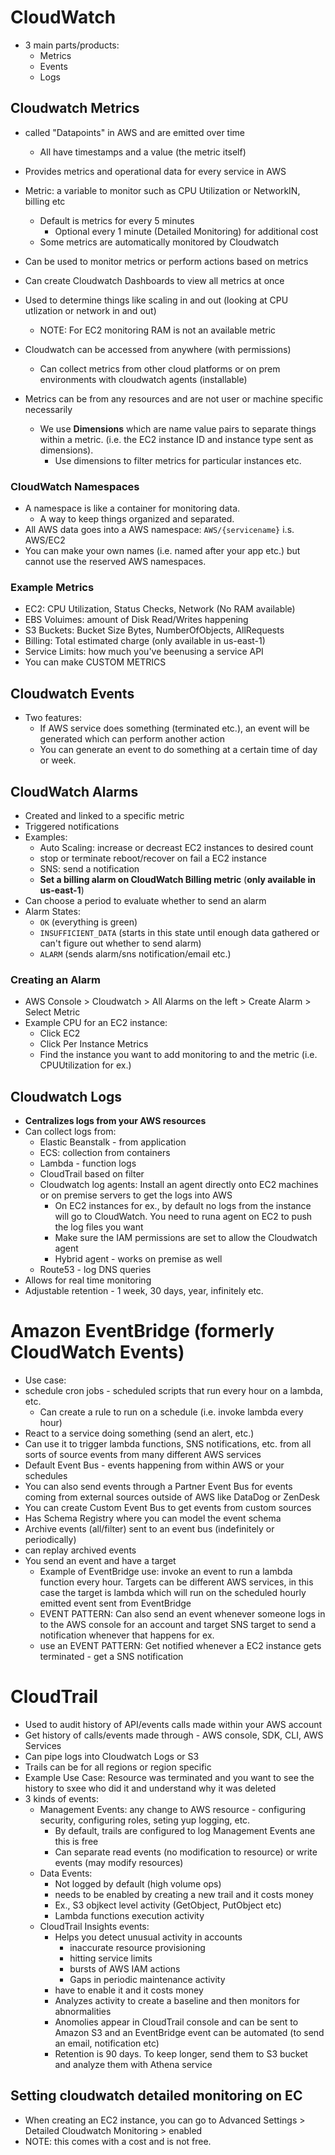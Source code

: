 # CloudWatch

- 3 main parts/products:
  - Metrics
  - Events
  - Logs

## Cloudwatch Metrics

- called "Datapoints" in AWS and are emitted over time
  - All have timestamps and a value (the metric itself)
- Provides metrics and operational data for every service in AWS
- Metric: a variable to monitor such as CPU Utilization or NetworkIN, billing etc
  - Default is metrics for every 5 minutes
    - Optional every 1 minute (Detailed Monitoring) for additional cost
  - Some metrics are automatically monitored by Cloudwatch
- Can be used to monitor metrics or perform actions based on metrics
- Can create Cloudwatch Dashboards to view all metrics at once
- Used to determine things like scaling in and out (looking at CPU utlization or network in and out)
  - NOTE: For EC2 monitoring RAM is not an available metric
- Cloudwatch can be accessed from anywhere (with permissions)

  - Can collect metrics from other cloud platforms or on prem environments with cloudwatch agents (installable)

- Metrics can be from any resources and are not user or machine specific necessarily
  - We use **Dimensions** which are name value pairs to separate things within a metric. (i.e. the EC2 instance ID and instance type sent as dimensions).
    - Use dimensions to filter metrics for particular instances etc.

### CloudWatch Namespaces

- A namespace is like a container for monitoring data.
  - A way to keep things organized and separated.
- All AWS data goes into a AWS namespace: `AWS/{servicename}` i.s. AWS/EC2
- You can make your own names (i.e. named after your app etc.) but cannot use the reserved AWS namespaces.

### Example Metrics

- EC2: CPU Utilization, Status Checks, Network (No RAM available)
- EBS Voluimes: amount of Disk Read/Writes happening
- S3 Buckets: Bucket Size Bytes, NumberOfObjects, AllRequests
- Billing: Total estimated charge (only available in us-east-1)
- Service Limits: how much you've beenusing a service API
- You can make CUSTOM METRICS

## Cloudwatch Events

- Two features:
  - If AWS service does something (terminated etc.), an event will be generated which can perform another action
  - You can generate an event to do something at a certain time of day or week.

## CloudWatch Alarms

- Created and linked to a specific metric
- Triggered notifications
- Examples:
  - Auto Scaling: increase or decreast EC2 instances to desired count
  - stop or terminate reboot/recover on fail a EC2 instance
  - SNS: send a notification
  - **Set a billing alarm on CloudWatch Billing metric** (**only available in us-east-1**)
- Can choose a period to evaluate whether to send an alarm
- Alarm States:
  - `OK` (everything is green)
  - `INSUFFICIENT_DATA` (starts in this state until enough data gathered or can't figure out whether to send alarm)
  - `ALARM` (sends alarm/sns notification/email etc.)

### Creating an Alarm
- AWS Console > Cloudwatch > All Alarms on the left > Create Alarm > Select Metric
- Example CPU for an EC2 instance:
  - Click EC2
  - Click Per Instance Metrics
  - Find the instance you want to add monitoring to and the metric (i.e. CPUUtilization for ex.)

## Cloudwatch Logs

- **Centralizes logs from your AWS resources**
- Can collect logs from:
  - Elastic Beanstalk - from application
  - ECS: collection from containers
  - Lambda - function logs
  - CloudTrail based on filter
  - Cloudwatch log agents: Install an agent directly onto EC2 machines or on premise servers to get the logs into AWS
    - On EC2 instances for ex., by default no logs from the instance will go to CloudWatch. You need to runa agent on EC2 to push the log files you want
    - Make sure the IAM permissions are set to allow the Cloudwatch agent
    - Hybrid agent - works on premise as well
  - Route53 - log DNS queries
- Allows for real time monitoring
- Adjustable retention - 1 week, 30 days, year, infinitely etc.

# Amazon EventBridge (formerly CloudWatch Events)

- Use case:
- schedule cron jobs - scheduled scripts that run every hour on a lambda, etc.
  - Can create a rule to run on a schedule (i.e. invoke lambda every hour)
- React to a service doing something (send an alert, etc.)
- Can use it to trigger lambda functions, SNS notifications, etc. from all sorts of source events from many different AWS services
- Default Event Bus - events happening from within AWS or your schedules
- You can also send events through a Partner Event Bus for events coming from external sources outside of AWS like DataDog or ZenDesk
- You can create Custom Event Bus to get events from custom sources
- Has Schema Registry where you can model the event schema
- Archive events (all/filter) sent to an event bus (indefinitely or periodically)
- can replay archived events
- You send an event and have a target
  - Example of EventBridge use: invoke an event to run a lambda function every hour. Targets can be different AWS services, in this case the target is lambda which will run on the scheduled hourly emitted event sent from EventBridge
  - EVENT PATTERN: Can also send an event whenever someone logs in to the AWS console for an account and target SNS target to send a notification whenever that happens for ex.
  - use an EVENT PATTERN: Get notified whenever a EC2 instance gets terminated - get a SNS notification

# CloudTrail

- Used to audit history of API/events calls made within your AWS account
- Get history of calls/events made through - AWS console, SDK, CLI, AWS Services
- Can pipe logs into Cloudwatch Logs or S3
- Trails can be for all regions or region specific
- Example Use Case: Resource was terminated and you want to see the history to sxee who did it and understand why it was deleted
- 3 kinds of events:
  - Management Events: any change to AWS resource - configuring security, configuring roles, seting yup logging, etc.
    - By default, trails are configured to log Management Events ane this is free
    - Can separate read events (no modification to resource) or write events (may modify resources)
  - Data Events:
    - Not logged by default (high volume ops)
    - needs to be enabled by creating a new trail and it costs money
    - Ex., S3 objkect level activity (GetObject, PutObject etc)
    - Lambda functions execution activity
  - CloudTrail Insights events:
    - Helps you detect unusual activity in accounts
      - inaccurate resource provisioning
      - hitting service limits
      - bursts of AWS IAM actions
      - Gaps in periodic maintenance activity
    - have to enable it and it costs money
    - Analyzes activity to create a baseline and then monitors for abnormalities
    - Anomolies appear in CloudTrail console and can be sent to Amazon S3 and an EventBridge event can be automated (to send an email, notification etc)
    - Retention is 90 days. To keep longer, send them to S3 bucket and analyze them with Athena service

## Setting cloudwatch detailed monitoring on EC
- When creating an EC2 instance, you can go to Advanced Settings > Detailed Cloudwatch Monitoring > enabled
- NOTE: this comes with a cost and is not free.